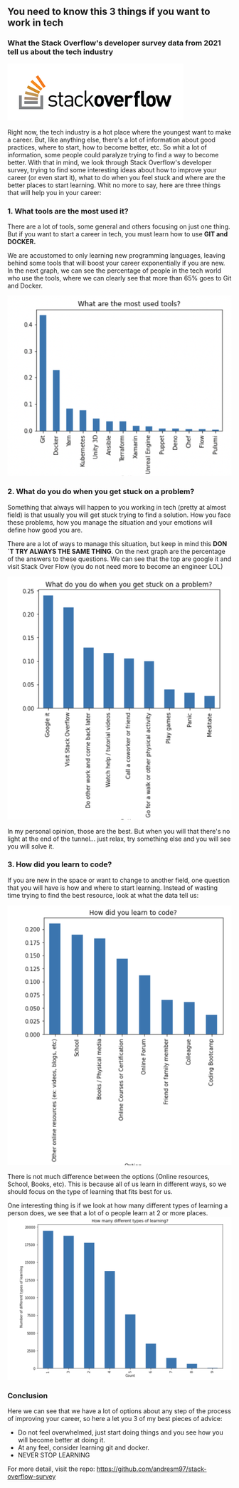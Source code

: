 ## You need to know this 3 things if you want to work in tech
### What the Stack Overflow's developer survey data from 2021 tell us about the tech industry


![](/stack_overflow.png)

Right now, the tech industry is a hot place where the youngest want to make a career. But, like anything else, there's a lot of information about good practices, where to start, how to become better, etc. So whit a lot of information, some people could paralyze trying to find a way to become better.
With that in mind, we look through Stack Overflow's developer survey, trying to find some interesting ideas about how to improve your career (or even start it), what to do when you feel stuck and where are the better places to start learning.
Whit no more to say, here are three things that will help you in your career:

### 1. What tools are the most used it?

There are a lot of tools, some general and others focusing on just one thing. But if you want to start a career in tech, you must learn how to use **GIT and DOCKER.**

We are accustomed to only learning new programming languages, leaving behind some tools that will boost your career exponentially if you are new. In the next graph, we can see the percentage of people in the tech world who use the tools, where we can clearly see that more than 65% goes to Git and Docker.

![](/tools.png)

### 2. What do you do when you get stuck on a problem?

Something that always will happen to you working in tech (pretty at almost field) is that usually you will get stuck trying to find a solution. How you face these problems, how you manage the situation and your emotions will define how good you are. 

There are a lot of ways to manage this situation, but keep in mind this **DON´T TRY ALWAYS THE SAME THING**.
On the next graph are the percentage of the answers to these questions. We can see that the top are google it and visit Stack Over Flow (you do not need more to become an engineer LOL)

![](/stuck.png)


In  my personal opinion, those are the best. But when you will that there's no light at the end of the tunnel… just relax, try something else and you will see you will solve it.


### 3. How did you learn to code?

If you are new in the space or want to change to another field, one question that you will have is how and where to start learning. Instead of wasting time trying to find the best resource, look at what the data tell us:

![](/how_learn.png)

There is not much difference between the options (Online resources, School, Books, etc). This is because all of us learn in different ways, so we should focus on the type of learning that fits best for us.

One interesting thing is if we look at how many different types of learning a person does, we see that a lot of o people learn at 2 or more places.
![](/how_many.png)

### Conclusion 

Here we can see that we have a lot of options about any step of the process of improving your career, so here a let you 3 of my best pieces of advice:

- Do not feel overwhelmed, just start doing things and you see how you will become better at doing it. 
- At any feel, consider learning git and docker. 
- NEVER STOP LEARNING

For more detail, visit the repo: https://github.com/andresm97/stack-overflow-survey
